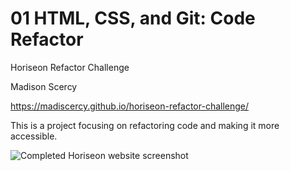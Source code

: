 # 01 HTML, CSS, and Git: Code Refactor
Horiseon Refactor Challenge

Madison Scercy

https://madiscercy.github.io/horiseon-refactor-challenge/

This is a project focusing on refactoring code and making it more accessible.

![Completed Horiseon website screenshot](https://user-images.githubusercontent.com/122477030/222617562-a51257c5-9f9c-4b65-aa7c-7ff9b9cf4816.png)
